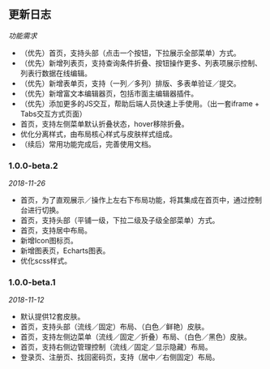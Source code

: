 ## 更新日志

*功能需求*

- （优先）首页，支持头部（点击一个按钮，下拉展示全部菜单）方式。
- （优先）新增列表页，支持查询条件折叠、按钮操作更多、列表项展示控制、列表行数据在线编辑。
- （优先）新增表单页，支持（一列／多列）排版、多表单验证／提交。
- （优先）新增富文本编辑器页，包括市面主编辑器插件。
- （优先）添加更多的JS交互，帮助后端人员快速上手使用。（出一套iframe + Tabs交互方式页面）
- 首页，支持左侧菜单默认折叠状态，hover移除折叠。
- 优化分离样式，由布局核心样式与皮肤样式组成。
- （续后）常用功能完成后，完善使用文档。

### 1.0.0-beta.2

*2018-11-26*

- 首页，为了直观展示／操作上左右下布局功能，将其集成在首页中，通过控制台进行切换。
- 首页，支持头部（平铺一级，下拉二级及子级全部菜单）方式。
- 首页，支持居中布局。
- 新增Icon图标页。
- 新增图表页，Echarts图表。
- 优化scss样式。

### 1.0.0-beta.1

*2018-11-12*

- 默认提供12套皮肤。
- 首页，支持头部（流线／固定）布局、（白色／鲜艳）皮肤。
- 首页，支持左侧边菜单（流线／固定／折叠）布局、（白色／黑色）皮肤。
- 首页，支持右侧边管理控制（流线／固定／显示隐藏）布局。
- 登录页、注册页、找回密码页，支持（居中／右侧固定）布局。
